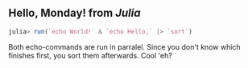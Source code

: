 ## Hello, Monday! from *Julia*
```julia
julia> run(`echo World!` & `echo Hello,` |> `sort`)
```
Both echo-commands are run in parralel. Since you don't know which finishes first, you sort them afterwards. Cool 'eh?